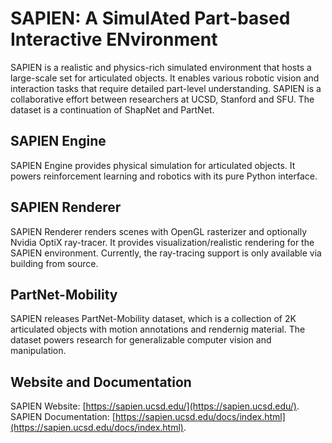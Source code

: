 # SAPIEN: A SimulAted Part-based Interactive ENvironment
SAPIEN is a realistic and physics-rich simulated environment that hosts a
large-scale set for articulated objects. It enables various robotic vision and
interaction tasks that require detailed part-level understanding. SAPIEN is a
collaborative effort between researchers at UCSD, Stanford and SFU. The dataset
is a continuation of ShapNet and PartNet.

## SAPIEN Engine
SAPIEN Engine provides physical simulation for articulated objects. It powers
reinforcement learning and robotics with its pure Python interface.

## SAPIEN Renderer
SAPIEN Renderer renders scenes with OpenGL rasterizer and optionally Nvidia
OptiX ray-tracer. It provides visualization/realistic rendering for the SAPIEN
environment. Currently, the ray-tracing support is only available via building
from source.

## PartNet-Mobility
SAPIEN releases PartNet-Mobility dataset, which is a collection of 2K
articulated objects with motion annotations and rendernig material. The dataset
powers research for generalizable computer vision and manipulation.

## Website and Documentation
SAPIEN Website: [https://sapien.ucsd.edu/](https://sapien.ucsd.edu/). SAPIEN
Documentation:
[https://sapien.ucsd.edu/docs/index.html](https://sapien.ucsd.edu/docs/index.html).
